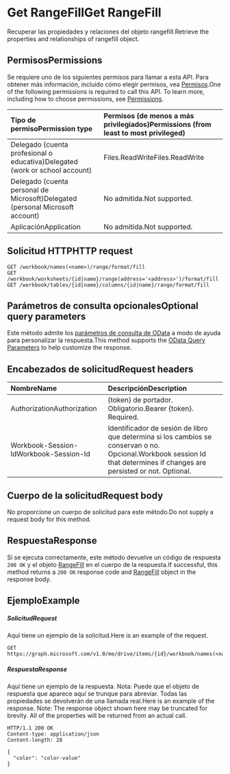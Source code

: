 # <a name="get-rangefill"></a><span data-ttu-id="d9ef8-101">Get RangeFill</span><span class="sxs-lookup"><span data-stu-id="d9ef8-101">Get RangeFill</span></span>

<span data-ttu-id="d9ef8-102">Recuperar las propiedades y relaciones del objeto rangefill.</span><span class="sxs-lookup"><span data-stu-id="d9ef8-102">Retrieve the properties and relationships of rangefill object.</span></span>
## <a name="permissions"></a><span data-ttu-id="d9ef8-103">Permisos</span><span class="sxs-lookup"><span data-stu-id="d9ef8-103">Permissions</span></span>
<span data-ttu-id="d9ef8-p101">Se requiere uno de los siguientes permisos para llamar a esta API. Para obtener más información, incluido cómo elegir permisos, vea [Permisos](../../../concepts/permissions_reference.md).</span><span class="sxs-lookup"><span data-stu-id="d9ef8-p101">One of the following permissions is required to call this API. To learn more, including how to choose permissions, see [Permissions](../../../concepts/permissions_reference.md).</span></span>

|<span data-ttu-id="d9ef8-106">Tipo de permiso</span><span class="sxs-lookup"><span data-stu-id="d9ef8-106">Permission type</span></span>      | <span data-ttu-id="d9ef8-107">Permisos (de menos a más privilegiados)</span><span class="sxs-lookup"><span data-stu-id="d9ef8-107">Permissions (from least to most privileged)</span></span>              |
|:--------------------|:---------------------------------------------------------|
|<span data-ttu-id="d9ef8-108">Delegado (cuenta profesional o educativa)</span><span class="sxs-lookup"><span data-stu-id="d9ef8-108">Delegated (work or school account)</span></span> | <span data-ttu-id="d9ef8-109">Files.ReadWrite</span><span class="sxs-lookup"><span data-stu-id="d9ef8-109">Files.ReadWrite</span></span>    |
|<span data-ttu-id="d9ef8-110">Delegado (cuenta personal de Microsoft)</span><span class="sxs-lookup"><span data-stu-id="d9ef8-110">Delegated (personal Microsoft account)</span></span> | <span data-ttu-id="d9ef8-111">No admitida.</span><span class="sxs-lookup"><span data-stu-id="d9ef8-111">Not supported.</span></span>    |
|<span data-ttu-id="d9ef8-112">Aplicación</span><span class="sxs-lookup"><span data-stu-id="d9ef8-112">Application</span></span> | <span data-ttu-id="d9ef8-113">No admitida.</span><span class="sxs-lookup"><span data-stu-id="d9ef8-113">Not supported.</span></span> |

## <a name="http-request"></a><span data-ttu-id="d9ef8-114">Solicitud HTTP</span><span class="sxs-lookup"><span data-stu-id="d9ef8-114">HTTP request</span></span>
<!-- { "blockType": "ignored" } -->
```http
GET /workbook/names(<name>)/range/format/fill
GET /workbook/worksheets/{id|name}/range(address='<address>')/format/fill
GET /workbook/tables/{id|name}/columns/{id|name}/range/format/fill
```
## <a name="optional-query-parameters"></a><span data-ttu-id="d9ef8-115">Parámetros de consulta opcionales</span><span class="sxs-lookup"><span data-stu-id="d9ef8-115">Optional query parameters</span></span>
<span data-ttu-id="d9ef8-116">Este método admite los [parámetros de consulta de OData](http://developer.microsoft.com/en-us/graph/docs/overview/query_parameters) a modo de ayuda para personalizar la respuesta.</span><span class="sxs-lookup"><span data-stu-id="d9ef8-116">This method supports the [OData Query Parameters](http://developer.microsoft.com/en-us/graph/docs/overview/query_parameters) to help customize the response.</span></span>

## <a name="request-headers"></a><span data-ttu-id="d9ef8-117">Encabezados de solicitud</span><span class="sxs-lookup"><span data-stu-id="d9ef8-117">Request headers</span></span>
| <span data-ttu-id="d9ef8-118">Nombre</span><span class="sxs-lookup"><span data-stu-id="d9ef8-118">Name</span></span>      |<span data-ttu-id="d9ef8-119">Descripción</span><span class="sxs-lookup"><span data-stu-id="d9ef8-119">Description</span></span>|
|:----------|:----------|
| <span data-ttu-id="d9ef8-120">Authorization</span><span class="sxs-lookup"><span data-stu-id="d9ef8-120">Authorization</span></span>  | <span data-ttu-id="d9ef8-p102">{token} de portador. Obligatorio.</span><span class="sxs-lookup"><span data-stu-id="d9ef8-p102">Bearer {token}. Required.</span></span> |
| <span data-ttu-id="d9ef8-123">Workbook-Session-Id</span><span class="sxs-lookup"><span data-stu-id="d9ef8-123">Workbook-Session-Id</span></span>  | <span data-ttu-id="d9ef8-p103">Identificador de sesión de libro que determina si los cambios se conservan o no. Opcional.</span><span class="sxs-lookup"><span data-stu-id="d9ef8-p103">Workbook session Id that determines if changes are persisted or not. Optional.</span></span>|

## <a name="request-body"></a><span data-ttu-id="d9ef8-126">Cuerpo de la solicitud</span><span class="sxs-lookup"><span data-stu-id="d9ef8-126">Request body</span></span>
<span data-ttu-id="d9ef8-127">No proporcione un cuerpo de solicitud para este método.</span><span class="sxs-lookup"><span data-stu-id="d9ef8-127">Do not supply a request body for this method.</span></span>

## <a name="response"></a><span data-ttu-id="d9ef8-128">Respuesta</span><span class="sxs-lookup"><span data-stu-id="d9ef8-128">Response</span></span>

<span data-ttu-id="d9ef8-129">Si se ejecuta correctamente, este método devuelve un código de respuesta `200 OK` y el objeto [RangeFill](../resources/rangefill.md) en el cuerpo de la respuesta.</span><span class="sxs-lookup"><span data-stu-id="d9ef8-129">If successful, this method returns a `200 OK` response code and [RangeFill](../resources/rangefill.md) object in the response body.</span></span>
## <a name="example"></a><span data-ttu-id="d9ef8-130">Ejemplo</span><span class="sxs-lookup"><span data-stu-id="d9ef8-130">Example</span></span>
##### <a name="request"></a><span data-ttu-id="d9ef8-131">Solicitud</span><span class="sxs-lookup"><span data-stu-id="d9ef8-131">Request</span></span>
<span data-ttu-id="d9ef8-132">Aquí tiene un ejemplo de la solicitud.</span><span class="sxs-lookup"><span data-stu-id="d9ef8-132">Here is an example of the request.</span></span>
<!-- {
  "blockType": "request",
  "name": "get_rangefill"
}-->
```http
GET https://graph.microsoft.com/v1.0/me/drive/items/{id}/workbook/names(<name>)/range/format/fill
```
##### <a name="response"></a><span data-ttu-id="d9ef8-133">Respuesta</span><span class="sxs-lookup"><span data-stu-id="d9ef8-133">Response</span></span>
<span data-ttu-id="d9ef8-p104">Aquí tiene un ejemplo de la respuesta. Nota: Puede que el objeto de respuesta que aparece aquí se trunque para abreviar. Todas las propiedades se devolverán de una llamada real.</span><span class="sxs-lookup"><span data-stu-id="d9ef8-p104">Here is an example of the response. Note: The response object shown here may be truncated for brevity. All of the properties will be returned from an actual call.</span></span>
<!-- {
  "blockType": "response",
  "truncated": true,
  "@odata.type": "microsoft.graph.rangeFill"
} -->
```http
HTTP/1.1 200 OK
Content-type: application/json
Content-length: 28

{
  "color": "color-value"
}
```

<!-- uuid: 8fcb5dbc-d5aa-4681-8e31-b001d5168d79
2015-10-25 14:57:30 UTC -->
<!-- {
  "type": "#page.annotation",
  "description": "Get RangeFill",
  "keywords": "",
  "section": "documentation",
  "tocPath": ""
}-->
